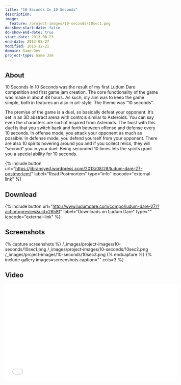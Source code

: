 ```yaml
---
title: "10 Seconds In 10 Seconds"
description:
image:
  feature: /project-images/10-seconds/10sec1.png
do-show-start-date: false
do-show-end-date: true
start-date: 2013-08-23
end-date: 2013-08-27
modified: 2016-12-21
domain: Game-Dev
project-type: Game Jam
---
```


## About

10 Seconds In 10 Seconds was the result of my first Ludum Dare competition and first game jam creation. The core functionality of the game was made in about 48 hours. As such, my aim was to keep the game simple, both in features an also in art-style. The theme was “10 seconds”.

The premise of the game is a duel, so basically defeat your opponent. It’s set in an 3D abstract arena with controls similar to Asteroids. You can say even the characters are sort of inspired from Asteroids. The twist with this duel is that you switch back and forth between offense and defense every 10 seconds. In offense mode, you attack your opponent as much as possible. In defense mode, you defend yourself from your opponent. There are also 10 spirits hovering around you and if you collect relics, they will “second” you in your duel. Being seconded 10 times lets the spirits grant you a special ability for 10 seconds.
 
 {% include button url="https://jibransyed.wordpress.com/2013/08/28/ludum-dare-27-postmortem/" label="Read Postmortem" type="info" icocode="external-link" %}


## Download

 {% include button url="http://www.ludumdare.com/compo/ludum-dare-27/?action=preview&uid=26581" label="Downloads on Ludum Dare" type="" icocode="external-link" %}


## Screenshots

{% capture screenshots %}
	/_images/project-images/10-seconds/10sec1.png
	/_images/project-images/10-seconds/10sec2.png
	/_images/project-images/10-seconds/10sec3.png
{% endcapture %}
{% include gallery images=screenshots caption="" cols=3 %}


## Video

<iframe width="560" height="315" src="//www.youtube.com/embed/ldR7YUpgXdA" frameborder="0"></iframe>
